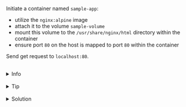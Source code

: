 Initiate a container named `sample-app`:
* utilize the `nginx:alpine` image
* attach it to the volume `sample-volume`
* mount this volume to the `/usr/share/nginx/html` directory within the container
* ensure port `80` on the host is mapped to port `80` within the container

Send get request to `localhost:80`.


<br>
<details><summary>Info</summary>
<br>

```plain
If the volume is empty, volume going to be populated by data from container.
Otherwise, the data in the container is going to be replaced by volume's data.

Check the instructions on handling volumes by using `docker volume --help`.

Documentation - https://docs.docker.com/storage/volumes/#populate-a-volume-using-a-container.
```

</details>

<br>
<details><summary>Tip</summary>
<br>

```plain
Use flag -v or --mount when running the container - https://docs.docker.com/storage/volumes/#choose-the--v-or---mount-flag.

Be cautious about where you attach the volume on the container's filesystem. 
If the volume isn't empty, all the existing data will be overwritten by the data in the volume.
```

</details>


<br>
<details><summary>Solution</summary>
<br>

<br>

Run the container with a mounted volume:
(specifying `type=volume`isn't required, as it's the default behavior)

<br>

```plain
docker run -d -p 80:80 --mount type=volume,src=sample-volume,target=/usr/share/nginx/html --name sample-app nginx:alpine
```{{exec}}
OR
```plain
docker run -d -p 80:80 -v sample-volume:/usr/share/nginx/html --name sample-app nginx:alpine
```{{exec}}

<br>

Send get request to `localhost:80`:

<br>

```plain
curl localhost:80
```{{exec}}
